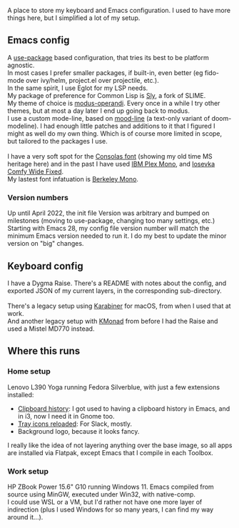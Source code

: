 A place to store my keyboard and Emacs configuration. I used to have more things here, but I simplified a lot of my setup.

## Emacs config

A [use-package](https://www.gnu.org/software/emacs/manual/html_mono/use-package.html) based configuration, that tries its best to be platform agnostic.  
In most cases I prefer smaller packages, if built-in, even better (eg fido-mode over ivy/helm, project.el over projectile, etc.).  
In the same spirit, I use Eglot for my LSP needs.  
My package of preference for Common Lisp is [Sly](https://github.com/joaotavora/sly), a fork of SLIME.  
My theme of choice is [modus-operandi](https://gitlab.com/protesilaos/modus-themes). Every once in a while I try other themes, but at most a day later I end up going back to modus.  
I use a custom mode-line, based on [mood-line](https://gitlab.com/jessieh/mood-line) (a text-only variant of doom-modeline). I had enough little patches and additions to it that I figured I might as well do my own thing. Which is of course more limited in scope, but tailored to the packages I use.  
&nbsp;  
I have a very soft spot for the [Consolas font](https://learn.microsoft.com/en-us/typography/font-list/consolas) (showing my old time MS heritage here) and in the past I have used [IBM Plex Mono](https://www.ibm.com/plex/), and [Iosevka Comfy Wide Fixed](https://git.sr.ht/~protesilaos/iosevka-comfy).  
My lastest font infatuation is [Berkeley Mono](https://berkeleygraphics.com/typefaces/berkeley-mono/).  

### Version numbers

Up until April 2022, the init file Version was arbitrary and bumped on milestones (moving to use-package, changing too many settings, etc.)  
Starting with Emacs 28, my config file version number will match the minimum Emacs version needed to run it. I do my best to update the minor version on "big" changes.  

## Keyboard config

I have a Dygma Raise. There's a README with notes about the config, and exported JSON of my current layers, in the corresponding sub-directory.  
&nbsp;  
There's a legacy setup using [Karabiner](https://karabiner-elements.pqrs.org/) for macOS, from when I used that at work.  
And another legacy setup with [KMonad](https://github.com/kmonad/kmonad) from before I had the Raise and used a Mistel MD770 instead.

## Where this runs

### Home setup

Lenovo L390 Yoga running Fedora Silverblue, with just a few extensions installed:

* [Clipboard history](https://extensions.gnome.org//extension/4839/clipboard-history/): I got used to having a clipboard history in Emacs, and in i3, now I need it in Gnome too.  
* [Tray icons reloaded](https://extensions.gnome.org//extension/2890/tray-icons-reloaded/): For Slack, mostly.  
* Background logo, because it looks fancy.  

I really like the idea of not layering anything over the base image, so all apps are installed via Flatpak, except Emacs that I compile in each Toolbox.  

### Work setup

HP ZBook Power 15.6" G10 running Windows 11. Emacs compiled from source using MinGW, executed under Win32, with native-comp.  
I could use WSL or a VM, but I'd rather not have one more layer of indirection (plus I used Windows for so many years, I can find my way around it...).  



